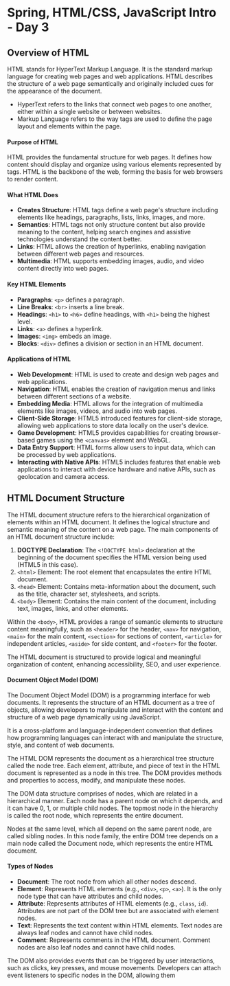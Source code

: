 # Spring, HTML/CSS, JavaScript Intro - Day 3

## Overview of HTML

HTML stands for HyperText Markup Language. It is the standard markup language for creating web pages and web applications. HTML describes the structure of a web page semantically and originally included cues for the appearance of the document.

- HyperText refers to the links that connect web pages to one another, either within a single website or between websites.
- Markup Language refers to the way tags are used to define the page layout and elements within the page.

#### Purpose of HTML

HTML provides the fundamental structure for web pages. It defines how content should display and organize using various elements represented by tags. HTML is the backbone of the web, forming the basis for web browsers to render content.

#### What HTML Does

- **Creates Structure**: HTML tags define a web page's structure including elements like headings, paragraphs, lists, links, images, and more.
- **Semantics**: HTML tags not only structure content but also provide meaning to the content, helping search engines and assistive technologies understand the content better.
- **Links**: HTML allows the creation of hyperlinks, enabling navigation between different web pages and resources.
- **Multimedia**: HTML supports embedding images, audio, and video content directly into web pages.

#### Key HTML Elements

- **Paragraphs**: `<p>` defines a paragraph.
- **Line Breaks**: `<br>` inserts a line break.
- **Headings**: `<h1>` to `<h6>` define headings, with `<h1>` being the highest level.
- **Links**: `<a>` defines a hyperlink.
- **Images**: `<img>` embeds an image.
- **Blocks**: `<div>` defines a division or section in an HTML document.

#### Applications of HTML

- **Web Development**: HTML is used to create and design web pages and web applications.
- **Navigation**: HTML enables the creation of navigation menus and links between different sections of a website.
- **Embedding Media**: HTML allows for the integration of multimedia elements like images, videos, and audio into web pages.
- **Client-Side Storage**: HTML5 introduced features for client-side storage, allowing web applications to store data locally on the user's device.
- **Game Development**: HTML5 provides capabilities for creating browser-based games using the `<canvas>` element and WebGL.
- **Data Entry Support**: HTML forms allow users to input data, which can be processed by web applications.
- **Interacting with Native APIs**: HTML5 includes features that enable web applications to interact with device hardware and native APIs, such as geolocation and camera access.

## HTML Document Structure

The HTML document structure refers to the hierarchical organization of elements within an HTML document. It defines the logical structure and semantic meaning of the content on a web page. The main components of an HTML document structure include:

1. **DOCTYPE Declaration**: The `<!DOCTYPE html>` declaration at the beginning of the document specifies the HTML version being used (HTML5 in this case).
2. `<html>` Element: The root element that encapsulates the entire HTML document.
3. `<head>` Element: Contains meta-information about the document, such as the title, character set, stylesheets, and scripts.
4. `<body>` Element: Contains the main content of the document, including text, images, links, and other elements.

Within the `<body>`, HTML provides a range of semantic elements to structure content meaningfully, such as `<header>` for the header, `<nav>` for navigation, `<main>` for the main content, `<section>` for sections of content, `<article>` for independent articles, `<aside>` for side content, and `<footer>` for the footer.

The HTML document is structured to provide logical and meaningful organization of content, enhancing accessibility, SEO, and user experience.

#### Document Object Model (DOM)

The Document Object Model (DOM) is a programming interface for web documents. It represents the structure of an HTML document as a tree of objects, allowing developers to manipulate and interact with the content and structure of a web page dynamically using JavaScript.

It is a cross-platform and language-independent convention that defines how programming languages can interact with and manipulate the structure, style, and content of web documents.

The HTML DOM represents the document as a hierarchical tree structure called the node tree. Each element, attribute, and piece of text in the HTML document is represented as a node in this tree. The DOM provides methods and properties to access, modify, and manipulate these nodes.

The DOM data structure comprises of nodes, which are related in a hierarchical manner. Each node has a parent node on which it depends, and it can have 0, 1, or multiple child nodes. The topmost node in the hierarchy is called the root node, which represents the entire document.

Nodes at the same level, which all depend on the same parent node, are called sibling nodes. In this node family, the entire DOM tree depends on a main node called the Document node, which represents the entire HTML document.

#### Types of Nodes

- **Document**: The root node from which all other nodes descend.
- **Element**: Represents HTML elements (e.g., `<div>`, `<p>`, `<a>`). It is the only node type that can have attributes and child nodes.
- **Attribute**: Represents attributes of HTML elements (e.g., `class`, `id`). Attributes are not part of the DOM tree but are associated with element nodes.
- **Text**: Represents the text content within HTML elements. Text nodes are always leaf nodes and cannot have child nodes.
- **Comment**: Represents comments in the HTML document. Comment nodes are also leaf nodes and cannot have child nodes.

The DOM also provides events that can be triggered by user interactions, such as clicks, key presses, and mouse movements. Developers can attach event listeners to specific nodes in the DOM, allowing them
